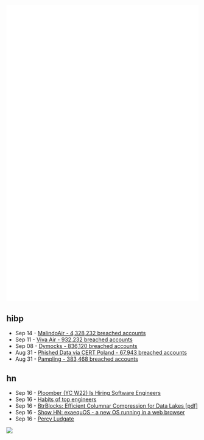![Metrics](https://raw.githubusercontent.com/phixion/phixion/master/metrics.svg)

## hibp

<!--
for https://github.com/phixion/phixion/blob/main/.github/workflows/feeds.yml
-->
<!--START_SECTION:haveibeenpwnd-->
- Sep 14 - [MalindoAir - 4,328,232 breached accounts](https://haveibeenpwned.com/PwnedWebsites#MalindoAir)
- Sep 11 - [Viva Air - 932,232 breached accounts](https://haveibeenpwned.com/PwnedWebsites#VivaAir)
- Sep 08 - [Dymocks - 836,120 breached accounts](https://haveibeenpwned.com/PwnedWebsites#Dymocks)
- Aug 31 - [Phished Data via CERT Poland - 67,943 breached accounts](https://haveibeenpwned.com/PwnedWebsites#CERTPolandPhish)
- Aug 31 - [Pampling - 383,468 breached accounts](https://haveibeenpwned.com/PwnedWebsites#Pampling)
<!--END_SECTION:haveibeenpwnd-->

## hn

<!--
for https://github.com/phixion/phixion/blob/main/.github/workflows/feeds.yml
-->
<!--START_SECTION:hn-->
- Sep 16 - [Ploomber (YC W22) Is Hiring Software Engineers](https://www.ycombinator.com/companies/ploomber/jobs)
- Sep 16 - [Habits of top engineers](https://engineercodex.substack.com/p/7-simple-habits-of-the-top-1-of-engineers)
- Sep 16 - [BtrBlocks: Efficient Columnar Compression for Data Lakes [pdf]](https://www.cs.cit.tum.de/fileadmin/w00cfj/dis/papers/btrblocks.pdf)
- Sep 16 - [Show HN: exaequOS - a new OS running in a web browser](https://www.exaequos.com)
- Sep 16 - [Percy Ludgate](https://en.wikipedia.org/wiki/Percy_Ludgate)
<!--END_SECTION:hn-->

<!--
for https://yhype.me
-->
![](https://hit.yhype.me/github/profile?user_id=13013670)
